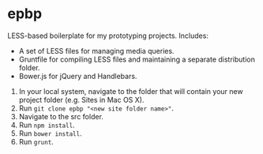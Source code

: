 epbp
====

LESS-based boilerplate for my prototyping projects. Includes:
- A set of LESS files for managing media queries.
- Gruntfile for compiling LESS files and maintaining a separate distribution folder.
- Bower.js for jQuery and Handlebars.

1. In your local system, navigate to the folder that will contain your new project folder (e.g. Sites in Mac OS X).
1. Run `git clone epbp "<new site folder name>"`.
1. Navigate to the src folder.
1. Run `npm install`.
1. Run `bower install`.
1. Run `grunt`.

